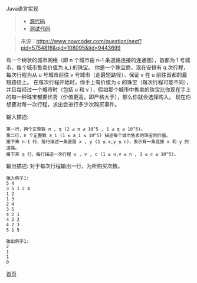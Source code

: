 Java语言实现
> - [源代码](../../src/main/java/com/liuwill/kata/codem/travel)
> - [测试代码](../../src/test/java/com/liuwill/kata/test/travelcodem)

> 来源：https://www.nowcoder.com/question/next?pid=5754816&qid=108095&tid=9443699

有一个树状的城市网络（即 n 个城市由 n-1 条道路连接的连通图），首都为 1 号城市，每个城市售卖价值为 a_i 的珠宝。
你是一个珠宝商，现在安排有 q 次行程，每次行程为从 u 号城市前往 v 号城市（走最短路径），保证 v 在 u 前往首都的最短路径上。 在每次行程开始时，你手上有价值为 c 的珠宝（每次行程可能不同），并且每经过一个城市时（包括 u 和 v ），假如那个城市中售卖的珠宝比你现在手上的每一种珠宝都要优秀（价值更高，即严格大于），那么你就会选择购入。
现在你想要对每一次行程，求出会进行多少次购买事件。 

输入描述:
```
第一行，两个正整数 n , q (2 ≤ n ≤ 10^5 , 1 ≤ q ≤ 10^5)。
第二行，n 个正整数 a_i (1 ≤ a_i ≤ 10^5) 描述每个城市售卖的珠宝的价值。
接下来 n-1 行，每行描述一条道路 x , y (1 ≤ x,y ≤ n)，表示有一条连接 x 和 y 的道路。
接下来 q 行，每行描述一次行程 u , v , c (1 ≤ u,v ≤ n , 1 ≤ c ≤ 10^5)。
```

输出描述:
对于每次行程输出一行，为所购买次数。

```
输入例子1:
5 4
3 5 1 2 4
1 2
1 3
2 4
3 5
4 2 1
4 2 2
4 2 3
5 1 5

输出例子1:
2
1
1
0
```

[首页](../../README.md)
